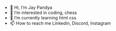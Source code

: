 - 👋 Hi, I’m Jay Pandya
- 👀 I’m interested in coding, chess
- 🌱 I’m currently learning html css
- 📫 How to reach me Linkedin, Discord, Instagram
                    

<!---
Infern07/Infern07 is a ✨ special ✨ repository because its `README.md` (this file) appears on your GitHub profile.
You can click the Preview link to take a look at your changes.
--->
